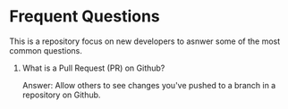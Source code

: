 # Frequent Questions
 This is a repository focus on new developers to asnwer some of the most common questions.
  1. What is a Pull Request (PR) on Github?
  
     Answer: Allow others to see changes you've pushed to a branch in a repository on Github.
